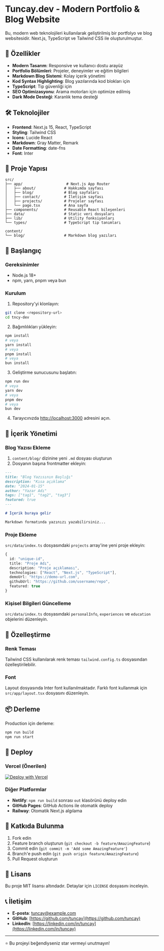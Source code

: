 # Tuncay.dev - Modern Portfolio & Blog Website

Bu, modern web teknolojileri kullanılarak geliştirilmiş bir portfolyo ve blog websitesidir. Next.js, TypeScript ve Tailwind CSS ile oluşturulmuştur.

## 🚀 Özellikler

- **Modern Tasarım**: Responsive ve kullanıcı dostu arayüz
- **Portfolio Bölümleri**: Projeler, deneyimler ve eğitim bilgileri
- **Markdown Blog Sistemi**: Kolay içerik yönetimi
- **Kod Syntax Highlighting**: Blog yazılarında kod blokları için
- **TypeScript**: Tip güvenliği için
- **SEO Optimizasyonu**: Arama motorları için optimize edilmiş
- **Dark Mode Desteği**: Karanlık tema desteği

## 🛠️ Teknolojiler

- **Frontend**: Next.js 15, React, TypeScript
- **Styling**: Tailwind CSS
- **Icons**: Lucide React
- **Markdown**: Gray Matter, Remark
- **Date Formatting**: date-fns
- **Font**: Inter

## 📁 Proje Yapısı

```
src/
├── app/                    # Next.js App Router
│   ├── about/             # Hakkımda sayfası
│   ├── blog/              # Blog sayfaları
│   ├── contact/           # İletişim sayfası
│   ├── projects/          # Projeler sayfası
│   └── page.tsx           # Ana sayfa
├── components/            # Reusable React bileşenleri
├── data/                  # Static veri dosyaları
├── lib/                   # Utility fonksiyonları
└── types/                 # TypeScript tip tanımları

content/
└── blog/                  # Markdown blog yazıları
```

## 🚀 Başlangıç

### Gereksinimler

- Node.js 18+ 
- npm, yarn, pnpm veya bun

### Kurulum

1. Repository'yi klonlayın:
```bash
git clone <repository-url>
cd tncy-dev
```

2. Bağımlılıkları yükleyin:
```bash
npm install
# veya
yarn install
# veya
pnpm install
# veya
bun install
```

3. Geliştirme sunucusunu başlatın:
```bash
npm run dev
# veya
yarn dev
# veya
pnpm dev
# veya
bun dev
```

4. Tarayıcınızda [http://localhost:3000](http://localhost:3000) adresini açın.

## 📝 İçerik Yönetimi

### Blog Yazısı Ekleme

1. `content/blog/` dizinine yeni `.md` dosyası oluşturun
2. Dosyanın başına frontmatter ekleyin:

```markdown
---
title: "Blog Yazısının Başlığı"
description: "Kısa açıklama"
date: "2024-01-15"
author: "Yazar Adı"
tags: ["tag1", "tag2", "tag3"]
featured: true
---

# İçerik buraya gelir

Markdown formatında yazınızı yazabilirsiniz...
```

### Proje Ekleme

`src/data/index.ts` dosyasındaki `projects` array'ine yeni proje ekleyin:

```typescript
{
  id: "unique-id",
  title: "Proje Adı",
  description: "Proje açıklaması",
  technologies: ["React", "Next.js", "TypeScript"],
  demoUrl: "https://demo-url.com",
  githubUrl: "https://github.com/username/repo",
  featured: true
}
```

### Kişisel Bilgileri Güncelleme

`src/data/index.ts` dosyasındaki `personalInfo`, `experiences` ve `education` objelerini düzenleyin.

## 🎨 Özelleştirme

### Renk Teması

Tailwind CSS kullanılarak renk teması `tailwind.config.ts` dosyasından özelleştirilebilir.

### Font

Layout dosyasında Inter font kullanılmaktadır. Farklı font kullanmak için `src/app/layout.tsx` dosyasını düzenleyin.

## 📦 Derleme

Production için derleme:

```bash
npm run build
npm run start
```

## 🚀 Deploy

### Vercel (Önerilen)

[![Deploy with Vercel](https://vercel.com/button)](https://vercel.com/new/git/external?repository-url=<repository-url>)

### Diğer Platformlar

- **Netlify**: `npm run build` sonrası `out` klasörünü deploy edin
- **GitHub Pages**: GitHub Actions ile otomatik deploy
- **Railway**: Otomatik Next.js algılama

## 🤝 Katkıda Bulunma

1. Fork edin
2. Feature branch oluşturun (`git checkout -b feature/AmazingFeature`)
3. Commit edin (`git commit -m 'Add some AmazingFeature'`)
4. Branch'e push edin (`git push origin feature/AmazingFeature`)
5. Pull Request oluşturun

## 📄 Lisans

Bu proje MIT lisansı altındadır. Detaylar için `LICENSE` dosyasını inceleyin.

## 📞 İletişim

- **E-posta**: tuncay@example.com
- **GitHub**: [https://github.com/tuncay](https://github.com/tuncay)
- **LinkedIn**: [https://linkedin.com/in/tuncay](https://linkedin.com/in/tuncay)

---

⭐ Bu projeyi beğendiyseniz star vermeyi unutmayın!

